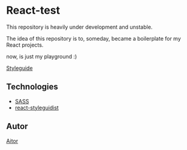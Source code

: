 # React-test

This repository is heavily under development and unstable.


The idea of this repository is to, someday, became a boilerplate for my React projects.

now, is just my playground :)


[Styleguide](https://torian12321.github.io/React-test/styleguide/)

Technologies
---------------

- [SASS](http://sass-lang.com/)
- [react-styleguidist](https://github.com/styleguidist/react-styleguidist)


Autor
---------------
[Aitor](https://torian12321.github.io/)
